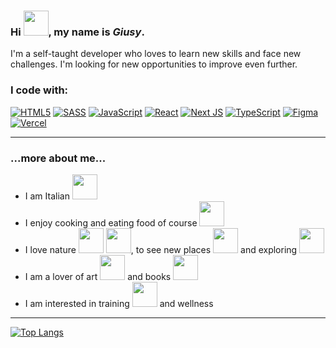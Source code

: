 ### Hi <img src="https://media4.giphy.com/media/hof5uMY0nBwxyjY9S2/200w.webp" width="40">, my name is ***Giusy***.

I'm  a self-taught developer who loves to learn new skills and face new challenges.
I'm looking for new opportunities to improve even further.

### I code with:

[![HTML5](https://img.shields.io/badge/html5-%23E34F26.svg?style=for-the-badge&logo=html5&logoColor=white)](https://developer.mozilla.org/en-US/docs/Glossary/HTML5)
[![SASS](https://img.shields.io/badge/SASS-hotpink.svg?style=for-the-badge&logo=SASS&logoColor=white)](https://sass-lang.com/)
[![JavaScript](https://img.shields.io/badge/javascript-%23323330.svg?style=for-the-badge&logo=javascript&logoColor=%23F7DF1E)](https://www.javascript.com/)
[![React](https://img.shields.io/badge/react-%2320232a.svg?style=for-the-badge&logo=react&logoColor=%2361DAFB)](https://reactjs.org/)
[![Next JS](https://img.shields.io/badge/Next-black?style=for-the-badge&logo=next.js&logoColor=white)](https://nextjs.org/)
[![TypeScript](https://img.shields.io/badge/typescript-%23007ACC.svg?style=for-the-badge&logo=typescript&logoColor=white)](https://www.typescriptlang.org/)
[![Figma](https://img.shields.io/badge/figma-%23F24E1E.svg?style=for-the-badge&logo=figma&logoColor=white)](https://www.figma.com/)
[![Vercel](https://img.shields.io/badge/vercel-%23000000.svg?style=for-the-badge&logo=vercel&logoColor=white)](https://vercel.com/)


-----

### ...more about me...

- I am Italian <img src="https://media2.giphy.com/media/Pgv2cV8ocqTN98TRns/200w.webp?cid=ecf05e4721tn6v63ey8s19643x3iik8jfdvk07o1tbwkew3y&rid=200w.webp&ct=s"  width="40">
- I enjoy cooking and eating food of course <img src="https://media1.giphy.com/media/Wm8h2gyEY8VnJeru6f/giphy.gif?cid=ecf05e47ib71lujdo4e2ivdbiwk1aco3j2ao4nbmw4temwkj&rid=giphy.gif&ct=g"  width="40">
- I love nature <img src="https://media2.giphy.com/media/RH8445m162t13Gadzf/giphy.webp?cid=ecf05e470o1e791zz0h37k9d0sodsv71wu3uuxfiddbm26nm&rid=giphy.webp&ct=s"  width="40"> <img src="https://media2.giphy.com/media/1yT8Tc3GmYYpaWjbzK/200w.webp?cid=ecf05e475ktao2tju5gi6uk2w13wv2nzv1ihprlo7ngavqf3&rid=200w.webp&ct=s" width="40">, to see new places <img src="https://media2.giphy.com/media/XZTfDO6EuHYnntDBVB/200w.webp?cid=ecf05e47xqildw9xar16tqvagk3n3xvfqw6e2ml0x4g294zi&rid=200w.webp&ct=s" width="40"> and exploring <img src="https://media4.giphy.com/media/Vg6DkJVOXPITGoja8M/200w.webp?cid=ecf05e47phb7fec3nuqlqz9j2bbl58u6ecbfx5krvr2tfwxw&rid=200w.webp&ct=s" width="40">
- I am a lover of art <img src="https://media4.giphy.com/media/S8a34XdcBVkWBcTQ9S/200.webp?cid=ecf05e470f930d8j9371utvn1rl94jdbu87buxccoqypq6bn&rid=200.webp&ct=s" width="40"> and books <img src="https://media3.giphy.com/media/gjxYwnMG7Mocmc75DM/200w.webp?cid=ecf05e47gvzudfpczt619vrlsdwiwqe887jkj8qv64u2y2ak&rid=200w.webp&ct=s" width="40">
- I am interested in training <img src="https://media3.giphy.com/media/whD3Vr2j1nHrVIYJzh/giphy.gif?cid=ecf05e47eow58tyif5hdtx0b382tiav81ba5wvupd73nt9e4&rid=giphy.gif&ct=s" width="40"> and wellness

-----

[![Top Langs](https://github-readme-stats.vercel.app/api/top-langs/?username=Andro87&layout=compact)](https://github.com/anuraghazra/github-readme-stats)
